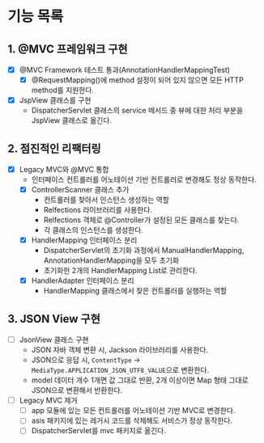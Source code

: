 # 기능 목록

## 1. @MVC 프레임워크 구현

- [x] @MVC Framework 테스트 통과(AnnotationHandlerMappingTest)
    - [x] @RequestMapping()에 method 설정이 되어 있지 않으면 모든 HTTP method를 지원한다.
- [x] JspView 클래스를 구현
    - DispatcherServlet 클래스의 service 메서드 중 뷰에 대한 처리 부분을 JspView 클래스로 옮긴다.

## 2. 점진적인 리팩터링

- [x] Legacy MVC와 @MVC 통합
    - 인터페이스 컨트롤러를 어노테이션 기반 컨트롤러로 변경해도 정상 동작한다.
    - [x] ControllerScanner 클래스 추가
        - 컨트롤러를 찾아서 인스턴스 생성하는 역할
        - Relfections 라이브러리를 사용한다.
        - Relfections 객체로 @Controller가 설정된 모든 클래스를 찾는다.
        - 각 클래스의 인스턴스를 생성한다.
    - [x] HandlerMapping 인터페이스 분리
        - DispatcherServlet의 초기화 과정에서 ManualHandlerMapping, AnnotationHandlerMapping을 모두 초기화
        - 초기화한 2개의 HandlerMapping List로 관리한다.
    - [x] HandlerAdapter 인터페이스 분리
        - HandlerMapping 클래스에서 찾은 컨트롤러를 실행하는 역할

## 3. JSON View 구현

- [ ] JsonView 클래스 구현
    - JSON 자바 객체 변환 시, Jackson 라이브러리를 사용한다.
    - JSON으로 응답 시, `ContentType` -> `MediaType.APPLICATION_JSON_UTF8_VALUE`으로 변환한다.
    - model 데이터 개수 1개면 값 그대로 반환, 2개 이상이면 Map 형태 그대로 JSON으로 변환해서 반환한다.
- [ ] Legacy MVC 제거
    - [ ] app 모듈에 있는 모든 컨트롤러를 어노테이션 기반 MVC로 변경한다.
    - [ ] asis 패키지에 있는 레거시 코드를 삭제해도 서비스가 정상 동작한다.
    - [ ] DispatcherServlet를 mvc 패키지로 옮긴다.
